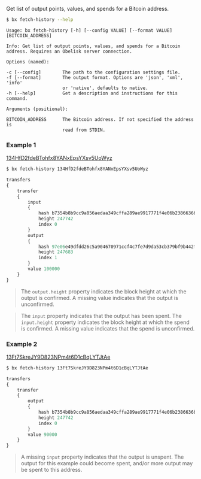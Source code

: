 Get list of output points, values, and spends for a Bitcoin address.
```sh
$ bx fetch-history --help
```
```
Usage: bx fetch-history [-h] [--config VALUE] [--format VALUE]           
[BITCOIN_ADDRESS]                                                        

Info: Get list of output points, values, and spends for a Bitcoin        
address. Requires an Obelisk server connection.                          

Options (named):

-c [--config]        The path to the configuration settings file.        
-f [--format]        The output format. Options are 'json', 'xml', 'info'
                     or 'native', defaults to native.                    
-h [--help]          Get a description and instructions for this command.

Arguments (positional):

BITCOIN_ADDRESS      The Bitcoin address. If not specified the address is
                     read from STDIN.
```
### Example 1
[134HfD2fdeBTohfx8YANxEpsYXsv5UoWyz](https://blockchain.info/address/134HfD2fdeBTohfx8YANxEpsYXsv5UoWyz)
```sh
$ bx fetch-history 134HfD2fdeBTohfx8YANxEpsYXsv5UoWyz
```
```js
transfers
{
    transfer
    {
        input
        {
            hash b7354b8b9cc9a856aedaa349cffa289ae9917771f4e06b2386636b3c073df1b5
            height 247742
            index 0
        }
        output
        {
            hash 97e06e49dfdd26c5a904670971ccf4c7fe7d9da53cb379bf9b442fc9427080b3
            height 247683
            index 1
        }
        value 100000
    }
}
```

> The `output.height` property indicates the block height at which the output is confirmed. A missing value indicates that the output is unconfirmed.

> The `input` property indicates that the output has been spent. The `input.height` property indicates the block height at which the spend is confirmed. A missing value indicates that the spend is unconfirmed.

### Example 2
[13Ft7SkreJY9D823NPm4t6D1cBqLYTJtAe](https://blockchain.info/address/13Ft7SkreJY9D823NPm4t6D1cBqLYTJtAe)
```sh
$ bx fetch-history 13Ft7SkreJY9D823NPm4t6D1cBqLYTJtAe
```
```js
transfers
{
    transfer
    {
        output
        {
            hash b7354b8b9cc9a856aedaa349cffa289ae9917771f4e06b2386636b3c073df1b5
            height 247742
            index 0
        }
        value 90000
    }
}
```

> A missing `input` property indicates that the output is unspent. The output for this example could become spent, and/or more output may be spent to this address.